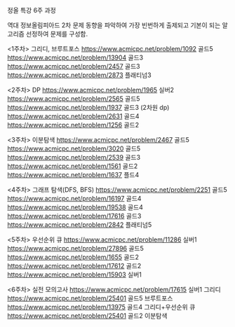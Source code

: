 정올 특강 6주 과정

역대 정보올림피아드 2차 문제 동향을 파악하여 가장 빈번하게 출제되고 기본이 되는 알고리즘 선정하여 문제를 구성함. 

<1주차> 그리디, 브루트포스
https://www.acmicpc.net/problem/1092 골드5
https://www.acmicpc.net/problem/13904 골드3
https://www.acmicpc.net/problem/2457 골드3
https://www.acmicpc.net/problem/2873 플래티넘3

<2주차> DP
https://www.acmicpc.net/problem/1965 실버2
https://www.acmicpc.net/problem/2565 골드5
https://www.acmicpc.net/problem/1937 골드3 (2차원 dp)
https://www.acmicpc.net/problem/2631 골드4
https://www.acmicpc.net/problem/1256 골드2

<3주차> 이분탐색
https://www.acmicpc.net/problem/2467 골드5
https://www.acmicpc.net/problem/3020 골드5
https://www.acmicpc.net/problem/2539 골드3
https://www.acmicpc.net/problem/1561 골드2
https://www.acmicpc.net/problem/1637 플드4

<4주차> 그래프 탐색(DFS, BFS)
https://www.acmicpc.net/problem/2251 골드5
https://www.acmicpc.net/problem/16197 골드4
https://www.acmicpc.net/problem/19538 골드4
https://www.acmicpc.net/problem/17616 골드3
https://www.acmicpc.net/problem/2842 플래티넘5


<5주차> 우선순위 큐
https://www.acmicpc.net/problem/11286 실버1
https://www.acmicpc.net/problem/27896 골드5
 https://www.acmicpc.net/problem/1655 골드2
https://www.acmicpc.net/problem/17612 골드2
https://www.acmicpc.net/problem/15903 실버1

<6주차> 실전 모의고사
https://www.acmicpc.net/problem/17615 실버1 그리디
https://www.acmicpc.net/problem/25401 골드5 브루트포스
https://www.acmicpc.net/problem/13975 골드4 그리디+우선순위 큐
https://www.acmicpc.net/problem/25401 골드2 이분탐색


